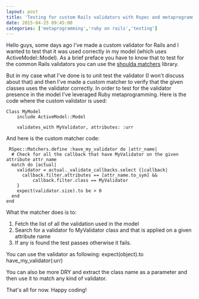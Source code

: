 ```yaml
---
layout: post
title: 'Testing for custom Rails validators with Rspec and metaprogramming'
date: 2015-04-25 09:45:00
categories: ['metaprogramming','ruby on rails','testing']
---
```

Hello guys, some days ago I've made a custom validator for Rails and I wanted to test that it was used correctly in my model (which uses ActiveModel::Model). 
As a brief preface you have to know that to test for the common Rails validators you can use the [shoulda matchers](https://github.com/thoughtbot/shoulda-matchers) library. 
<!-- more -->
But in my case what I've done is to unit test the validator (I won't discuss about that) and then I've made a custom matcher to verify that the given classes uses the validator correctly. In order to test for the validator presence in the model I've leveraged Ruby metaprogramming. Here is the code where the custom validator is used:

	Class MyModel 
		include ActiveModel::Model
		
		validates_with MyValidator, attributes: :urr

And here is the custom matcher code: 
	
	 RSpec::Matchers.define :have_my_validator do |attr_name|
      # Check for all the callback that have MyValidator on the given attribute attr_name
      match do |actual|
        validator = actual._validate_callbacks.select {|callback|
          callback.filter.attributes == [attr_name.to_sym] &&
              callback.filter.class == MyValidator
        }
        expect(validator.size).to be > 0
      end
    end
	
What the matcher does is to:

1. Fetch the list of all the validation used in the model
2. Search for a validator fo MyValidator class and that is applied on a given attribute name
3. If any is found the test passes otherwise it fails.

You can use the validator as following:
	      expect(object).to have_my_validator(:urr)
		  
You can also be more DRY and extract the class name as a parameter and then use it to match any kind of validator.

That's all for now. Happy coding!



